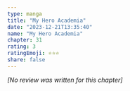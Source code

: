 ```yaml
---
type: manga
title: "My Hero Academia"
date: "2023-12-21T13:35:40"
name: "My Hero Academia"
chapter: 31
rating: 3
ratingEmoji: ⭐️⭐️⭐️
share: false
---
```


_[No review was written for this chapter]_
